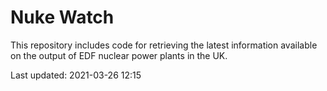 # Nuke Watch

This repository includes code for retrieving the latest information available on the output of EDF nuclear power plants in the UK.

Last updated: 2021-03-26 12:15